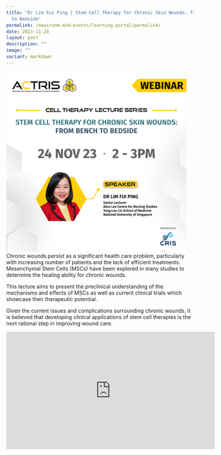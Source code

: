 ```yaml
---
title: "Dr Lim Fui Ping | Stem Cell Therapy for Chronic Skin Wounds: from Bench
  to Bedside"
permalink: /newsroom-and-events/learning-portal/permalink/
date: 2023-11-24
layout: post
description: ""
image: ""
variant: markdown
---
```

<div style="margin-right: 20px; float: left;">
    <img src="/images/Learning%20Portal/2023/Webinar_Square___Dr_Lim_Fui_Ping.png" style="width:500px">
</div>

Chronic wounds persist as a significant health care problem, particularly with increasing number of patients and the lack of efficient treatments. Mesenchymal Stem Cells (MSCs) have been explored in many studies to determine the healing ability for chronic wounds. 

This lecture aims to present the preclinical understanding of the mechanisms and effects of MSCs as well as current clinical trials which showcase their therapeutic potential. 

Given the current issues and complications surrounding chronic wounds, it is believed that developing clinical applications of stem cell therapies is the next rational step in improving wound care.

<iframe allowfullscreen="" allow="accelerometer; autoplay; clipboard-write; encrypted-media; gyroscope; picture-in-picture; web-share" frameborder="0" title="YouTube video player" src="https://www.youtube.com/embed/jfayjblidko?si=jxede33bllc-0dhq" height="315" width="560"></iframe>